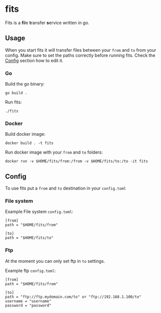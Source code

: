 # fits
Fits is a **fi**le **t**ransfer **s**ervice written in go.

## Usage
When you start fits it will transfer files between your `from` and `to` from your config.
Make sure to set the paths correctly before running fits. Check the [Config](#config) section how to edit it.

### Go
Build the go binary:
```
go build .
```

Run fits:
```
./fits
```

### Docker

Build docker image:
```
docker build . -t fits
```

Run docker image with your `from` and `to` folders:
```
docker run -v $HOME/fits/from:/from -v $HOME/fits/to:/to -it fits
```

## Config
To use fits put a `from` and `to` destination in your `config.toml`

### File system
Example File system `config.toml`:
```
[from]
path = "$HOME/fits/from"

[to]
path = "$HOME/fits/to"
```

### Ftp
At the moment you can only set ftp in `to` settings.

Example ftp `config.toml`:
```
[from]
path = "$HOME/fits/from"

[to]
path = "ftp://ftp.mydomain.com/to" or "ftp://192.168.1.100/to"
username = "username"
password = "password"
```
